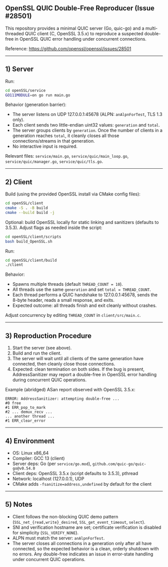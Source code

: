 ## OpenSSL QUIC Double‑Free Reproducer (Issue #28501)

This repository provides a minimal QUIC server (Go, quic-go) and a multi-threaded QUIC client (C, OpenSSL 3.5.x) to reproduce a suspected double-free in OpenSSL QUIC error handling under concurrent connections.

Reference: https://github.com/openssl/openssl/issues/28501

---

## 1) Server

Run:

```bash
cd openSSL/service
GO111MODULE=on go run main.go
```

Behavior (generation barrier):

- The server listens on UDP 127.0.0.1:45678 (ALPN: `anAlpnForTest`, TLS 1.3 only).
- Each client sends two little-endian uint32 values: `generation` and `total`.
- The server groups clients by `generation`. Once the number of clients in a generation reaches `total`, it cleanly closes all those connections/streams in that generation.
- No interactive input is required.

Relevant files: `service/main.go`, `service/quic/main_loop.go`, `service/quic/manager.go`, `service/quic/tls.go`.

---

## 2) Client

Build (using the provided OpenSSL install via CMake config files):

```bash
cd openSSL/client
cmake -S . -B build
cmake --build build -j
```

Optional: build OpenSSL locally for static linking and sanitizers (defaults to 3.5.3). Adjust flags as needed inside the script:

```bash
cd openSSL/client/scripts
bash build_OpenSSL.sh
```

Run:

```bash
cd openSSL/client/build
./client
```

Behavior:

- Spawns multiple threads (default `THREAD_COUNT = 10`).
- All threads use the same `generation` and set `total = THREAD_COUNT`.
- Each thread performs a QUIC handshake to 127.0.0.1:45678, sends the 8-byte header, reads a small response, and exits.
- Expected outcome: all threads finish and exit cleanly without crashes.

Adjust concurrency by editing `THREAD_COUNT` in `client/src/main.c`.

---

## 3) Reproduction Procedure

1. Start the server (see above).
2. Build and run the client.
3. The server will wait until all clients of the same generation have connected, then cleanly close those connections.
4. Expected: clean termination on both sides. If the bug is present, AddressSanitizer may report a double-free in OpenSSL error handling during concurrent QUIC operations.

Example (abridged) ASan report observed with OpenSSL 3.5.x:

```text
ERROR: AddressSanitizer: attempting double-free ...
#0 free
#1 ERR_pop_to_mark
#2 ... demux_recv ...
... another thread ...
#1 ERR_clear_error
```

---

## 4) Environment

- OS: Linux x86_64
- Compiler: GCC 13 (client)
- Server deps: Go (per `service/go.mod`), `github.com/quic-go/quic-go@v0.54.0`
- Client deps: OpenSSL 3.5.x (script defaults to 3.5.3), pthread
- Network: localhost (127.0.0.1), UDP
- CMake adds `-fsanitize=address,undefined` by default for the client

---

## 5) Notes

- Client follows the non-blocking QUIC demo pattern (`SSL_net_{read,write}_desired`, `SSL_get_event_timeout`, `select`).
- SNI and verification hostname are set; certificate verification is disabled for simplicity (`SSL_VERIFY_NONE`).
- ALPN must match the server: `anAlpnForTest`.
- The server closes all connections in a generation only after all have connected, so the expected behavior is a clean, orderly shutdown with no errors. Any double-free indicates an issue in error-state handling under concurrent QUIC operations.
